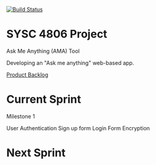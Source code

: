 [![Build Status](https://travis-ci.org/AboudS777/AMA.svg?branch=master)](https://travis-ci.org/AboudS777/AMA)
# SYSC 4806 Project 
  Ask Me Anything (AMA) Tool

Developing an "Ask me anything" web-based app.

[Product Backlog](https://github.com/AboudS777/AMA/projects)

# Current Sprint

Milestone 1

User Authentication
Sign up form
Login Form
Encryption

# Next Sprint
